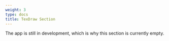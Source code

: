 ```yaml
---
weight: 3
type: docs
title: TexDraw Section
---
```


The app is still in development, which is why this section is currently empty.